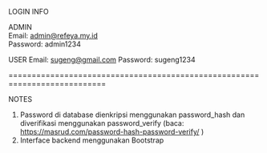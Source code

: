 LOGIN INFO

ADMIN<br>
Email: admin@refeya.my.id<br>
Password: admin1234<br>

USER
Email: sugeng@gmail.com
Password: sugeng1234

===========================================================================

NOTES

1. Password di database dienkripsi menggunakan password_hash dan diverifikasi menggunakan password_verify (baca: https://masrud.com/password-hash-password-verify/ )
2. Interface backend menggunakan Bootstrap
